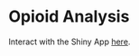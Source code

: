 # Opioid Analysis



Interact with the Shiny App <a href="https://rabram.shinyapps.io/shiny_opioid_ra/">here</a>.
